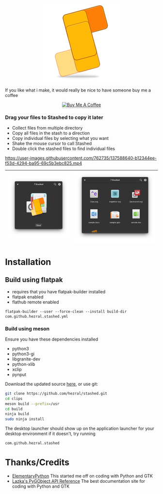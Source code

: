 <div align="center">

![icon](data/icons/128.svg)

</div>

If you like what i make, it would really be nice to have someone buy me a coffee
<div align="center">
<a href="https://www.buymeacoffee.com/hezral" target="_blank"><img src="https://www.buymeacoffee.com/assets/img/custom_images/orange_img.png" alt="Buy Me A Coffee" style="height: 41px !important;width: 174px !important;box-shadow: 0px 3px 2px 0px rgba(190, 190, 190, 0.5) !important;-webkit-box-shadow: 0px 3px 2px 0px rgba(190, 190, 190, 0.5) !important;" ></a>
</div>

### Drag your files to Stashed to copy it later
* Collect files from multiple directory
* Copy all files in the stash to a direction
* Copy individual files by selecting what you want
* Shake the mouse cursor to call Stashed
* Double click the stashed files to find individual files

https://user-images.githubusercontent.com/762735/137588640-b12344ee-f53d-4294-ba95-69c5b3ebc825.mp4

| ![Screenshot](data/screenshot-01.png?raw=true) | ![Screenshot](data/screenshot-02.png?raw=true) |
|------------------------------------------|-----------------------------------------|

# Installation

## Build using flatpak
* requires that you have flatpak-builder installed
* flatpak enabled
* flathub remote enabled

```
flatpak-builder --user --force-clean --install build-dir com.github.hezral.stashed.yml
```

### Build using meson 
Ensure you have these dependencies installed

* python3
* python3-gi
* libgranite-dev
* python-xlib
* xclip
* pynput

Download the updated source [here](https://github.com/hezral/stashed/archive/master.zip), or use git:
```bash
git clone https://github.com/hezral/stashed.git
cd clips
meson build --prefix=/usr
cd build
ninja build
sudo ninja install
```
The desktop launcher should show up on the application launcher for your desktop environment
if it doesn't, try running
```
com.github.hezral.stashed
```

# Thanks/Credits
- [ElementaryPython](https://github.com/mirkobrombin/ElementaryPython) This started me off on coding with Python and GTK
- [Lazka's PyGObject API Reference](https://https://lazka.github.io) The best documentation site for coding with Python and GTK
